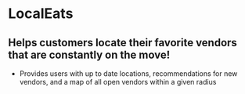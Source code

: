 # LocalEats

## Helps customers locate their favorite vendors that are constantly on the move!

* Provides users with up to date locations, recommendations for new vendors, and a map of all open vendors within a given radius


